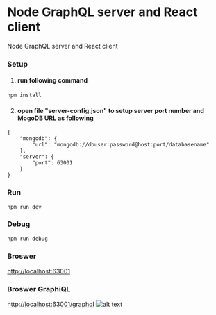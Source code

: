 # Node GraphQL server and React client
Node GraphQL server and React client

### Setup
1. #### run following command
```
npm install
```
2. #### open file "server-config.json" to setup server port number and MogoDB URL as following
```
{
    "mongodb": {
        "url": "mongodb://dbuser:password@host:port/databasename"
    },
    "server": {
        "port": 63001
    }
}
```
### Run
```
npm run dev
```
### Debug
```
npm run debug
```
### Broswer
[http://localhost:63001](http://localhost:63001/)
### Broswer GraphiQL
[http://localhost:63001/graphql](http://localhost:63001/graphql)
![alt text](https://github.com/sydney900/Node-GraphQL-server-and-React-client/graphql "GraphiQL")



